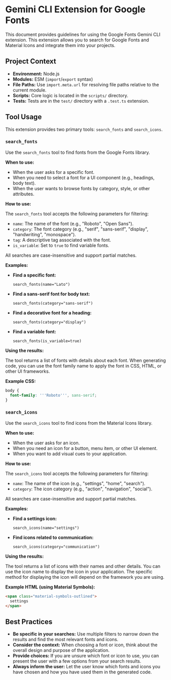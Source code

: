 # Gemini CLI Extension for Google Fonts

This document provides guidelines for using the Google Fonts Gemini CLI extension. This extension allows you to search for Google Fonts and Material Icons and integrate them into your projects.

## Project Context

*   **Environment:** Node.js
*   **Modules:** ESM (`import`/`export` syntax)
*   **File Paths:** Use `import.meta.url` for resolving file paths relative to the current module.
*   **Scripts:** Core logic is located in the `scripts/` directory.
*   **Tests:** Tests are in the `test/` directory with a `.test.ts` extension.

## Tool Usage

This extension provides two primary tools: `search_fonts` and `search_icons`.

### `search_fonts`

Use the `search_fonts` tool to find fonts from the Google Fonts library.

**When to use:**

*   When the user asks for a specific font.
*   When you need to select a font for a UI component (e.g., headings, body text).
*   When the user wants to browse fonts by category, style, or other attributes.

**How to use:**

The `search_fonts` tool accepts the following parameters for filtering:

*   `name`: The name of the font (e.g., "Roboto", "Open Sans").
*   `category`: The font category (e.g., "serif", "sans-serif", "display", "handwriting", "monospace").
*   `tag`: A descriptive tag associated with the font.
*   `is_variable`: Set to `true` to find variable fonts.

All searches are case-insensitive and support partial matches.

**Examples:**

*   **Find a specific font:**
    ```
    search_fonts(name="Lato")
    ```
*   **Find a sans-serif font for body text:**
    ```
    search_fonts(category="sans-serif")
    ```
*   **Find a decorative font for a heading:**
    ```
    search_fonts(category="display")
    ```
*   **Find a variable font:**
    ```
    search_fonts(is_variable=true)
    ```

**Using the results:**

The tool returns a list of fonts with details about each font. When generating code, you can use the font family name to apply the font in CSS, HTML, or other UI frameworks.

**Example CSS:**
```css
body {
  font-family: '''Roboto''', sans-serif;
}
```

### `search_icons`

Use the `search_icons` tool to find icons from the Material Icons library.

**When to use:**

*   When the user asks for an icon.
*   When you need an icon for a button, menu item, or other UI element.
*   When you want to add visual cues to your application.

**How to use:**

The `search_icons` tool accepts the following parameters for filtering:

*   `name`: The name of the icon (e.g., "settings", "home", "search").
*   `category`: The icon category (e.g., "action", "navigation", "social").

All searches are case-insensitive and support partial matches.

**Examples:**

*   **Find a settings icon:**
    ```
    search_icons(name="settings")
    ```
*   **Find icons related to communication:**
    ```
    search_icons(category="communication")
    ```

**Using the results:**

The tool returns a list of icons with their names and other details. You can use the icon name to display the icon in your application. The specific method for displaying the icon will depend on the framework you are using.

**Example HTML (using Material Symbols):**
```html
<span class="material-symbols-outlined">
  settings
</span>
```

## Best Practices

*   **Be specific in your searches:** Use multiple filters to narrow down the results and find the most relevant fonts and icons.
*   **Consider the context:** When choosing a font or icon, think about the overall design and purpose of the application.
*   **Provide choices:** If you are unsure which font or icon to use, you can present the user with a few options from your search results.
*   **Always inform the user:** Let the user know which fonts and icons you have chosen and how you have used them in the generated code.